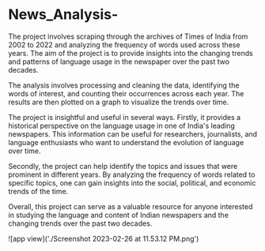 # News_Analysis-

The project involves scraping through the archives of Times of India from 2002 to 2022 and analyzing the frequency of words used across these years. The aim of the project is to provide insights into the changing trends and patterns of language usage in the newspaper over the past two decades.

The analysis involves processing and cleaning the data, identifying the words of interest, and counting their occurrences across each year. The results are then plotted on a graph to visualize the trends over time.

The project is insightful and useful in several ways. Firstly, it provides a historical perspective on the language usage in one of India's leading newspapers. This information can be useful for researchers, journalists, and language enthusiasts who want to understand the evolution of language over time.

Secondly, the project can help identify the topics and issues that were prominent in different years. By analyzing the frequency of words related to specific topics, one can gain insights into the social, political, and economic trends of the time.

Overall, this project can serve as a valuable resource for anyone interested in studying the language and content of Indian newspapers and the changing trends over the past two decades.

![app view]('./Screenshot 2023-02-26 at 11.53.12 PM.png')
